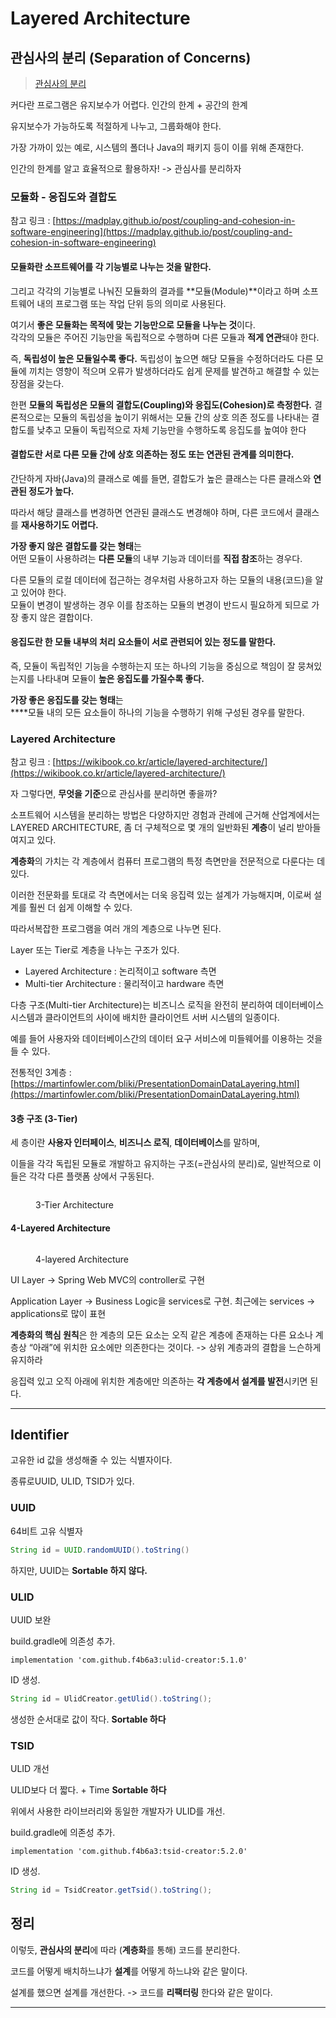 # Layered Architecture

## 관심사의 분리 (Separation of Concerns)

> [관심사의 분리](https://ko.wikipedia.org/wiki/%EA%B4%80%EC%8B%AC%EC%82%AC\_%EB%B6%84%EB%A6%AC)

커다란 프로그램은 유지보수가 어렵다. 인간의 한계 + 공간의 한계

유지보수가 가능하도록 적절하게 나누고, 그룹화해야 한다.&#x20;

가장 가까이 있는 예로, 시스템의 폴더나 Java의 패키지 등이 이를 위해 존재한다.

인간의 한계를 알고 효율적으로 활용하자! -> 관심사를 분리하자

### 모듈화 - 응집도와 결합도

참고 링크 : [https://madplay.github.io/post/coupling-and-cohesion-in-software-engineering](https://madplay.github.io/post/coupling-and-cohesion-in-software-engineering)

#### **모듈화란** 소프트웨어를 각 기능별로 나누는 것을 말한다.&#x20;

그리고 각각의 기능별로 나눠진 모듈화의 결과를 **모듈(Module)**이라고 하며 소프트웨어 내의 프로그램 또는 작업 단위 등의 의미로 사용된다.&#x20;

여기서 **좋은 모듈화는 목적에 맞는 기능만으로 모듈을 나누는 것**이다. \
각각의 모듈은 주어진 기능만을 독립적으로 수행하며 다른 모듈과 **적게 연관**돼야 한다.

즉, **독립성이 높은 모듈일수록 좋다.** 독립성이 높으면 해당 모듈을 수정하더라도 다른 모듈에 끼치는 영향이 적으며 오류가 발생하더라도 쉽게 문제를 발견하고 해결할 수 있는 장점을 갖는다.

한편 **모듈의 독립성은 모듈의 결합도(Coupling)와 응집도(Cohesion)로 측정한다.** 결론적으로는 모듈의 독립성을 높이기 위해서는 모듈 간의 상호 의존 정도를 나타내는 결합도를 낮추고 모듈이 독립적으로 자체 기능만을 수행하도록 응집도를 높여야 한다

#### 결합도**란** 서로 다른 모듈 간에 상호 의존하는 정도 또는 연관된 관계를 의미한다.&#x20;

간단하게 자바(Java)의 클래스로 예를 들면, 결합도가 높은 클래스는 다른 클래스와 **연관된 정도가 높다.**

&#x20;따라서 해당 클래스를 변경하면 연관된 클래스도 변경해야 하며, 다른 코드에서 클래스를 **재사용하기도 어렵다.**

**가장 좋지 않은 결합도를 갖는 형태**는\
어떤 모듈이 사용하려는 **다른 모듈**의 내부 기능과 데이터를 **직접 참조**하는 경우다.

다른 모듈의 로컬 데이터에 접근하는 경우처럼 사용하고자 하는 모듈의 내용(코드)을 알고 있어야 한다.\
모듈이 변경이 발생하는 경우 이를 참조하는 모듈의 변경이 반드시 필요하게 되므로 가장 좋지 않은 결합이다.

#### 응집도란 한 모듈 내부의 처리 요소들이 서로 관련되어 있는 정도를 말한다.&#x20;

즉, 모듈이 독립적인 기능을 수행하는지 또는 하나의 기능을 중심으로 책임이 잘 뭉쳐있는지를 나타내며 모듈이 **높은 응집도를 가질수록 좋다.**

**가장 좋은 응집도를 갖는 형태**는 \
****모듈 내의 모든 요소들이 하나의 기능을 수행하기 위해 구성된 경우를 말한다.

### Layered Architecture

참고 링크 : [https://wikibook.co.kr/article/layered-architecture/](https://wikibook.co.kr/article/layered-architecture/)

자 그렇다면, **무엇을 기준**으로 관심사를 분리하면 좋을까?

소프트웨어 시스템을 분리하는 방법은 다양하지만 경험과 관례에 근거해 산업계에서는 \
LAYERED ARCHITECTURE, 좀 더 구체적으로 몇 개의 일반화된 **계층**이 널리 받아들여지고 있다.

**계층화**의 가치는 각 계층에서 컴퓨터 프로그램의 특정 측면만을 전문적으로 다룬다는 데 있다.&#x20;

이러한 전문화를 토대로 각 측면에서는 더욱 응집력 있는 설계가 가능해지며, 이로써 설계를 훨씬 더 쉽게 이해할 수 있다.&#x20;

따라서복잡한 프로그램을 여러 개의 계층으로 나누면 된다.

Layer 또는 Tier로 계층을 나누는 구조가 있다.

* Layered Architecture : 논리적이고 software 측면
* Multi-tier Architecture : 물리적이고 hardware 측면

다층 구조(Multi-tier Architecture)는 비즈니스 로직을 완전히 분리하여 데이터베이스 시스템과 클라이언트의 사이에 배치한 클라이언트 서버 시스템의 일종이다.

예를 들어 사용자와 데이터베이스간의 데이터 요구 서비스에 미들웨어를 이용하는 것을 들 수 있다.&#x20;

전통적인 3계층 : [https://martinfowler.com/bliki/PresentationDomainDataLayering.html](https://martinfowler.com/bliki/PresentationDomainDataLayering.html)

#### 3층 구조 (3-Tier)

세 층이란 **사용자 인터페이스**, **비즈니스 로직**, **데이터베이스**를 말하며,&#x20;

이들을 각각 독립된 모듈로 개발하고 유지하는 구조(=관심사의 분리)로, 일반적으로 이들은 각각 다른 플랫폼 상에서 구동된다.

<figure><img src="../../.gitbook/assets/3-Tier.png" alt=""><figcaption><p>3-Tier Architecture</p></figcaption></figure>

#### 4-Layered Architecture

<figure><img src="../../.gitbook/assets/4-layered.png" alt=""><figcaption><p>4-layered Architecture</p></figcaption></figure>

UI Layer -> Spring Web MVC의 controller로 구현

Application Layer -> Business Logic을 services로 구현. 최근에는 services -> applications로 많이 표현

**계층화의 핵심 원칙**은 한 계층의 모든 요소는 오직 같은 계층에 존재하는 다른 요소나 계층상 “아래”에 위치한 요소에만 의존한다는 것이다. -> 상위 계층과의 결합을 느슨하게 유지하라

응집력 있고 오직 아래에 위치한 계층에만 의존하는 **각 계층에서 설계를 발전**시키면 된다.

****

## Identifier

고유한 id 값을 생성해줄 수 있는 식별자이다.

종류로UUID, ULID, TSID가 있다.

### UUID

64비트 고유 식별자

```java
String id = UUID.randomUUID().toString()
```

하지만, UUID는 **Sortable 하지 않다.**

### ULID

UUID 보완

build.gradle에 의존성 추가.

```
implementation 'com.github.f4b6a3:ulid-creator:5.1.0'
```

ID 생성.

```java
String id = UlidCreator.getUlid().toString();
```

생성한 순서대로 값이 작다. **Sortable 하다**

### TSID

ULID 개선&#x20;

ULID보다 더 짧다. + Time **Sortable 하다**

위에서 사용한 라이브러리와 동일한 개발자가 ULID를 개선.

build.gradle에 의존성 추가.

```
implementation 'com.github.f4b6a3:tsid-creator:5.2.0'
```

ID 생성.

```java
String id = TsidCreator.getTsid().toString();
```

## 정리

이렇듯, **관심사의 분리**에 따라 (**계층화**를 통해) 코드를 분리한다.

코드를 어떻게 배치하느냐가 **설계**를 어떻게 하느냐와 같은 말이다.

설계를 했으면 설계를 개선한다. -> 코드를 **리팩터링** 한다와 같은 말이다.



****







